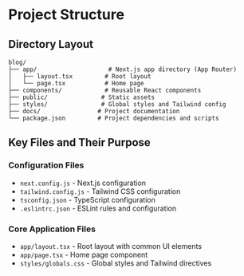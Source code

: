 # Project Structure

## Directory Layout

```
blog/
├── app/                    # Next.js app directory (App Router)
│   ├── layout.tsx         # Root layout
│   └── page.tsx           # Home page
├── components/            # Reusable React components
├── public/               # Static assets
├── styles/               # Global styles and Tailwind config
├── docs/                # Project documentation
└── package.json         # Project dependencies and scripts
```

## Key Files and Their Purpose

### Configuration Files
- `next.config.js` - Next.js configuration
- `tailwind.config.js` - Tailwind CSS configuration
- `tsconfig.json` - TypeScript configuration
- `.eslintrc.json` - ESLint rules and configuration

### Core Application Files
- `app/layout.tsx` - Root layout with common UI elements
- `app/page.tsx` - Home page component
- `styles/globals.css` - Global styles and Tailwind directives
